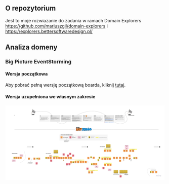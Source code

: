 ## O repozytorium

Jest to moje rozwiazanie do zadania w ramach Domain Explorers https://github.com/mariuszgil/domain-explorers i https://explorers.bettersoftwaredesign.pl/

## Analiza domeny

### Big Picture EventStorming

#### Wersja początkowa

Aby pobrać pełną wersję początkową boarda, kliknij [tutaj](https://github.com/mariuszgil/domain-explorers/blob/master/assets/images/big-picture-init.jpg). 

#### Wersja uzupełniona we własnym zakresie

![Big Picture EventStorming - Mariusz](Mariusz%20EventStorming%2C%20Domain%20Explorers%20v1.jpg)
